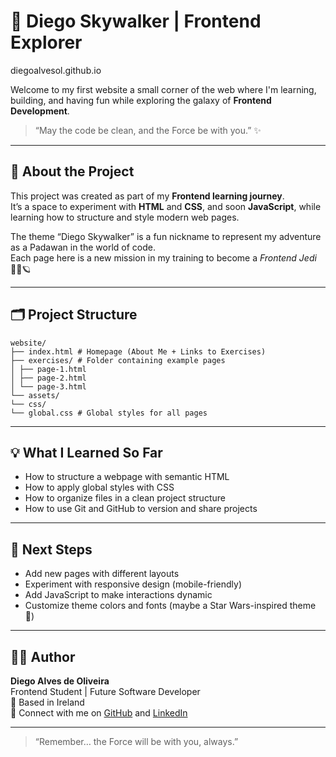 # 🌌 Diego Skywalker | Frontend Explorer
diegoalvesol.github.io

Welcome to my first website a small corner of the web where I'm learning, building, and having fun while exploring the galaxy of **Frontend Development**.

> “May the code be clean, and the Force be with you.” ✨

---

## 🧠 About the Project

This project was created as part of my **Frontend learning journey**.  
It’s a space to experiment with **HTML** and **CSS**, and soon **JavaScript**, while learning how to structure and style modern web pages.

The theme “Diego Skywalker” is a fun nickname to represent my adventure as a Padawan in the world of code.  
Each page here is a new mission in my training to become a *Frontend Jedi* 🧑‍💻🪐

---

## 🗂️ Project Structure
```
website/
├── index.html # Homepage (About Me + Links to Exercises)
├── exercises/ # Folder containing example pages
│ ├── page-1.html
│ ├── page-2.html
│ └── page-3.html
└── assets/
└── css/
└── global.css # Global styles for all pages
```
---

## 💡 What I Learned So Far

- How to structure a webpage with semantic HTML
- How to apply global styles with CSS
- How to organize files in a clean project structure
- How to use Git and GitHub to version and share projects

---

## 🚀 Next Steps

- Add new pages with different layouts
- Experiment with responsive design (mobile-friendly)
- Add JavaScript to make interactions dynamic
- Customize theme colors and fonts (maybe a Star Wars-inspired theme 🌠)

---

## 🧑‍🎓 Author

**Diego Alves de Oliveira**  
Frontend Student | Future Software Developer  
📍 Based in Ireland  
💬 Connect with me on [GitHub](https://github.com/diegoalvesol) and [LinkedIn](https://www.linkedin.com/in/diego-alves-de-oliveira-1396a921a/)

---

> “Remember… the Force will be with you, always.”
